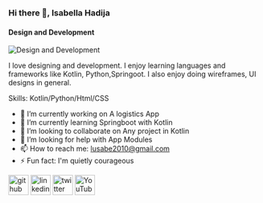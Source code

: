### Hi there 👋, Isabella Hadija
#### Design and Development
![Design and Development](https://pbs.twimg.com/profile_banners/806587309/1593285862/600x200)

 I love designing and development. I enjoy learning languages and frameworks like Kotlin, Python,Springoot. I also enjoy doing wireframes, UI designs in general.

Skills: Kotlin/Python/Html/CSS

- 🔭 I’m currently working on A logistics App 
- 🌱 I’m currently learning Springboot with Kotlin 
- 👯 I’m looking to collaborate on Any project in Kotlin 
- 🤔 I’m looking for help with App Modules 
- 📫 How to reach me: lusabe2010@gmail.com 
- ⚡ Fun fact: I'm quietly courageous 


[<img src='https://cdn.jsdelivr.net/npm/simple-icons@3.0.1/icons/github.svg' alt='github' height='40'>](https://github.com/Isabel-hub)  [<img src='https://cdn.jsdelivr.net/npm/simple-icons@3.0.1/icons/linkedin.svg' alt='linkedin' height='40'>](https://www.linkedin.com/in/https://www.linkedin.com/in/isabellusabe//)  [<img src='https://cdn.jsdelivr.net/npm/simple-icons@3.0.1/icons/twitter.svg' alt='twitter' height='40'>](https://twitter.com/https://twitter.com/isabel_lusabe)  [<img src='https://cdn.jsdelivr.net/npm/simple-icons@3.0.1/icons/youtube.svg' alt='YouTube' height='40'>](https://www.youtube.com/channel/https://www.youtube.com/channel/UCatgH-YVmQAS7cBSGvaVeCA)  

 

